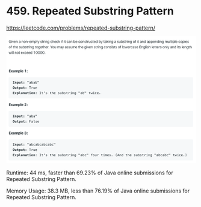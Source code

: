 # 459. Repeated Substring Pattern

https://leetcode.com/problems/repeated-substring-pattern/

![image](image.png)

Runtime: 44 ms, faster than 69.23% of Java online submissions for Repeated Substring Pattern.

Memory Usage: 38.3 MB, less than 76.19% of Java online submissions for Repeated Substring Pattern.
